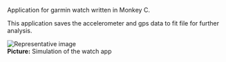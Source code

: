 Application for garmin watch written in Monkey C.

This application saves the accelerometer and gps data to fit file for further analysis.

![Representative image](https://github.com/senttula/orienteering_analyzer/SaveAccelerometerData/WatchFace.PNG)<br>
**Picture:** Simulation of the watch app


